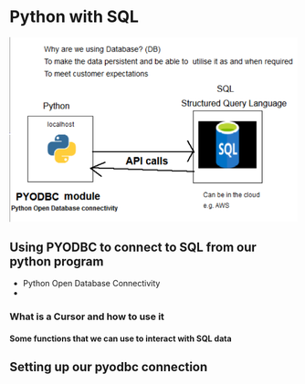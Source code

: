 # Python with SQL
![Python and SQL](SQL_diagram.PNG)
## Using PYODBC to connect to SQL from our python program
- Python Open Database Connectivity
- 
### What is a Cursor and how to use it

#### Some functions that we can use to interact with SQL data

## Setting up our pyodbc connection
